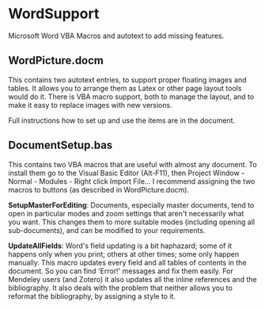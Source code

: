 # WordSupport
Microsoft Word VBA Macros and autotext to add missing features.

## WordPicture.docm
This contains two autotext entries, to support proper floating images and tables. It allows you to arrange them as Latex or other page layout tools would do it. There is VBA macro support, both to manage the layout, and to make it easy to replace images with new versions. 

Full instructions how to set up and use the items are in the document.

## DocumentSetup.bas
This contains two VBA macros that are useful with almost any document. 
To install them go to the Visual Basic Editor (Alt-F11), then Project Window - Normal - Modules - Right click Import File... 
I recommend assigning the two macros to buttons (as described in WordPicture.docm).

**SetupMasterForEditing**: Documents, especially master documents, tend to open in particular modes and zoom settings that aren't necessarily what you want. This changes them to more suitable modes (including opening all sub-documents), and can be modified to your requirements.

**UpdateAllFields**: Word's field updating is a bit haphazard; some of it happens only when you print; others at other times; some only happen manually. This macro updates every field and all tables of contents in the document. So you can find 'Error!' messages and fix them easily. For Mendeley users (and Zotero) it also updates all the inline references and the bibliography. It also deals with the problem that neither allows you to reformat the bibliography, by assigning a style to it.
